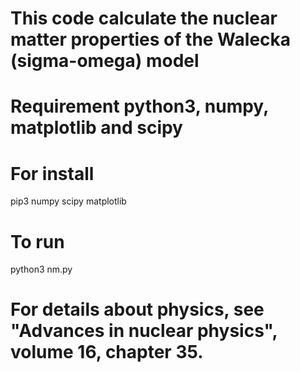 # This code calculate the nuclear matter properties of the Walecka (sigma-omega) model 

# Requirement python3, numpy, matplotlib and scipy

# For install

pip3 numpy scipy matplotlib

# To run

python3 nm.py

# For details about physics, see "Advances in nuclear physics", volume 16, chapter 35.
